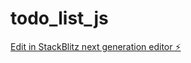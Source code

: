 # todo_list_js

[Edit in StackBlitz next generation editor ⚡️](https://stackblitz.com/~/github.com/Ram-Goutham/todo_list_js)